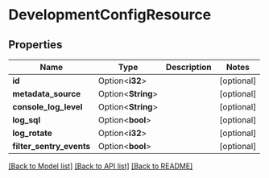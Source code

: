 # DevelopmentConfigResource

## Properties

Name | Type | Description | Notes
------------ | ------------- | ------------- | -------------
**id** | Option<**i32**> |  | [optional]
**metadata_source** | Option<**String**> |  | [optional]
**console_log_level** | Option<**String**> |  | [optional]
**log_sql** | Option<**bool**> |  | [optional]
**log_rotate** | Option<**i32**> |  | [optional]
**filter_sentry_events** | Option<**bool**> |  | [optional]

[[Back to Model list]](../README.md#documentation-for-models) [[Back to API list]](../README.md#documentation-for-api-endpoints) [[Back to README]](../README.md)


